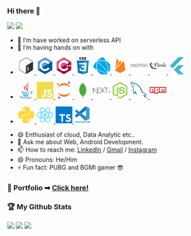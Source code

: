 ### Hi there 👋
<img src="https://visitor-badge.laobi.icu/badge?page_id=Arijitbera213.Arijitbera213">  <img src="https://img.shields.io/github/followers/Arijitbera213?label=Follow&style=social)](https://github.com/Arijitbera213">

- 🔭 I’m have worked on serverless API
- 🌱 I’m having hands on with 
- <p align="left"> <a href="/" target="_blank"> <img src="https://github.com/devicons/devicon/blob/master/icons/bash/bash-original.svg" alt="bootstrap" width="40" height="40"/> </a> <a href="/" target="_blank"> <img src="https://raw.githubusercontent.com/devicons/devicon/master/icons/c/c-original.svg" alt="c" width="40" height="40"/> </a> <a href="/" target="_blank"> <img src="https://raw.githubusercontent.com/devicons/devicon/master/icons/cplusplus/cplusplus-original.svg" alt="cplusplus" width="40" height="40"/> </a> <a href="/" target="_blank"> <img src="https://raw.githubusercontent.com/devicons/devicon/master/icons/css3/css3-original-wordmark.svg" alt="css3" width="40" height="40"/> </a> <a href="/" target="_blank"> <img src="https://github.com/devicons/devicon/blob/master/icons/dart/dart-plain.svg" alt="flask" width="40" height="40"/> </a> <a href="/" target="_blank"> <img src="https://github.com/devicons/devicon/blob/master/icons/firebase/firebase-plain.svg" alt="git" width="40" height="40"/> </a> <a href="/" target="_blank"> <img src="https://github.com/devicons/devicon/blob/master/icons/express/express-original-wordmark.svg" alt="html5" width="40" height="40"/> </a> <a href="/" target="_blank"> <img src="https://github.com/devicons/devicon/blob/master/icons/flask/flask-original-wordmark.svg" alt="javascript" width="40" height="40"/> </a> <a href="/" target="_blank"> <img src="https://github.com/devicons/devicon/blob/master/icons/flutter/flutter-plain.svg" alt="python" width="40" height="40"/> </a> </p> 
- <p align="left"> <a href="/" target="_blank"> <img src="https://github.com/devicons/devicon/blob/master/icons/java/java-original.svg" alt="bootstrap" width="40" height="40"/> </a> <a href="/" target="_blank"> <img src="https://github.com/devicons/devicon/blob/master/icons/javascript/javascript-plain.svg" alt="c" width="40" height="40"/> </a> <a href="/" target="_blank"> <img src="https://github.com/devicons/devicon/blob/master/icons/jupyter/jupyter-original.svg" alt="cplusplus" width="40" height="40"/> </a> <a href="/" target="_blank"> <img src="https://github.com/devicons/devicon/blob/master/icons/mongodb/mongodb-plain.svg" alt="css3" width="40" height="40"/> </a> <a href="/" target="_blank"> <img src="https://github.com/devicons/devicon/blob/master/icons/nextjs/nextjs-original-wordmark.svg" alt="flask" width="40" height="40"/> </a> <a href="https://git-scm.com/" target="_blank"> <img src="https://github.com/devicons/devicon/blob/master/icons/nodejs/nodejs-plain.svg" alt="git" width="40" height="40"/> </a> <a href="/" target="_blank"> <img src="https://github.com/devicons/devicon/blob/master/icons/mysql/mysql-plain.svg" alt="javascript" width="40" height="40"/> </a> <a href="/" target="_blank"> <img src="https://github.com/devicons/devicon/blob/master/icons/npm/npm-original-wordmark.svg" alt="python" width="40" height="40"/> </a> </p>  
-  <p align="left"> <a href="/" target="_blank"> <img src="https://github.com/devicons/devicon/blob/master/icons/python/python-plain.svg" alt="bootstrap" width="40" height="40"/> </a> <a href="/" target="_blank"> <img src="https://github.com/devicons/devicon/blob/master/icons/react/react-original.svg" alt="c" width="40" height="40"/> </a> <a href="/" target="_blank"> <img src="https://github.com/devicons/devicon/blob/master/icons/typescript/typescript-plain.svg" alt="cplusplus" width="40" height="40"/> </a> <a href="/" target="_blank"> <img src="https://github.com/devicons/devicon/blob/master/icons/vscode/vscode-original-wordmark.svg" alt="css3" width="40" height="40"/> </a> </p>      
- 😄 Enthusiast of cloud, Data Analytic etc..           
- 💬 Ask me about Web, Android Development.
- 📫 How to reach me: [LinkedIn](https://www.linkedin.com/in/Arijitbera213/) / [Gmail](mailto:arijitbera213@gmail.com) / [Instagram](https://www.instagram.com/bera_213_/)
- 😄 Pronouns: He/Him
- ⚡ Fun fact: PUBG and BGMI gamer :sunglasses:

### :stars: Portfolio ➡ [Click here!](https://arijitbera213portfolio.vercel.app/)

### :trophy: My Github Stats

<img align="center" src="https://github-readme-stats.vercel.app/api?username=Arijitbera213&&show_icons=true&theme=tokyonight">
<img align="center" src="https://github-readme-stats.vercel.app/api/top-langs/?username=Arijitbera213&theme=tokyonight&hide=dart">
<img align="center" src="https://github-readme-streak-stats.herokuapp.com?user=Arijitbera213&show_icons=true&theme=tokyonight&fire=DD2727">
